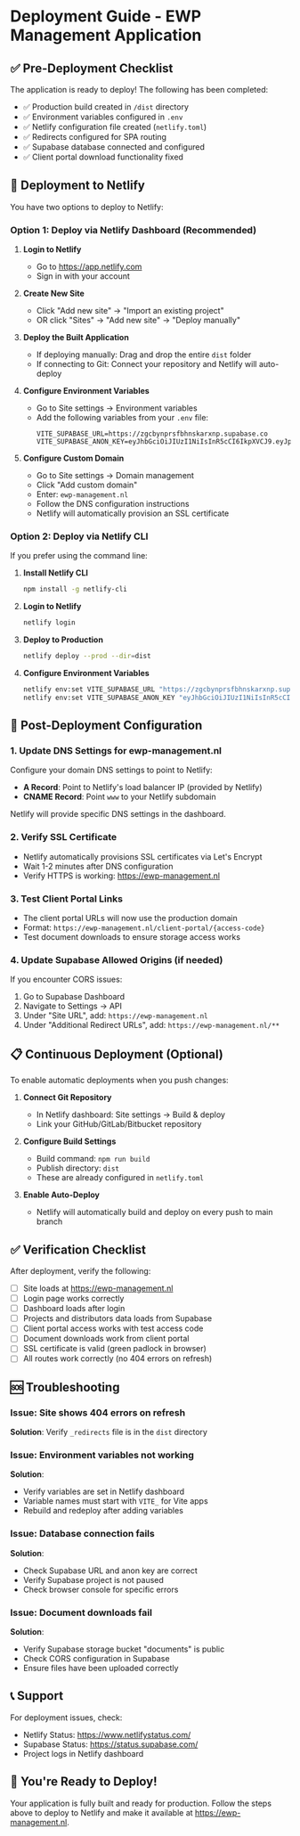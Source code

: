 # Deployment Guide - EWP Management Application

## ✅ Pre-Deployment Checklist

The application is ready to deploy! The following has been completed:

- ✅ Production build created in `/dist` directory
- ✅ Environment variables configured in `.env`
- ✅ Netlify configuration file created (`netlify.toml`)
- ✅ Redirects configured for SPA routing
- ✅ Supabase database connected and configured
- ✅ Client portal download functionality fixed

## 🚀 Deployment to Netlify

You have two options to deploy to Netlify:

### Option 1: Deploy via Netlify Dashboard (Recommended)

1. **Login to Netlify**
   - Go to https://app.netlify.com
   - Sign in with your account

2. **Create New Site**
   - Click "Add new site" → "Import an existing project"
   - OR click "Sites" → "Add new site" → "Deploy manually"

3. **Deploy the Built Application**
   - If deploying manually: Drag and drop the entire `dist` folder
   - If connecting to Git: Connect your repository and Netlify will auto-deploy

4. **Configure Environment Variables**
   - Go to Site settings → Environment variables
   - Add the following variables from your `.env` file:
     ```
     VITE_SUPABASE_URL=https://zgcbynprsfbhnskarxnp.supabase.co
     VITE_SUPABASE_ANON_KEY=eyJhbGciOiJIUzI1NiIsInR5cCI6IkpXVCJ9.eyJpc3MiOiJzdXBhYmFzZSIsInJlZiI6InpnY2J5bnByc2ZiaG5za2FyeG5wIiwicm9sZSI6ImFub24iLCJpYXQiOjE3NDc5OTAxODAsImV4cCI6MjA2MzU2NjE4MH0.qen3uxz0Tm03SBlVOG_ks61qbAmCpr5vvDcuPyoTzwI
     ```

5. **Configure Custom Domain**
   - Go to Site settings → Domain management
   - Click "Add custom domain"
   - Enter: `ewp-management.nl`
   - Follow the DNS configuration instructions
   - Netlify will automatically provision an SSL certificate

### Option 2: Deploy via Netlify CLI

If you prefer using the command line:

1. **Install Netlify CLI**
   ```bash
   npm install -g netlify-cli
   ```

2. **Login to Netlify**
   ```bash
   netlify login
   ```

3. **Deploy to Production**
   ```bash
   netlify deploy --prod --dir=dist
   ```

4. **Configure Environment Variables**
   ```bash
   netlify env:set VITE_SUPABASE_URL "https://zgcbynprsfbhnskarxnp.supabase.co"
   netlify env:set VITE_SUPABASE_ANON_KEY "eyJhbGciOiJIUzI1NiIsInR5cCI6IkpXVCJ9.eyJpc3MiOiJzdXBhYmFzZSIsInJlZiI6InpnY2J5bnByc2ZiaG5za2FyeG5wIiwicm9sZSI6ImFub24iLCJpYXQiOjE3NDc5OTAxODAsImV4cCI6MjA2MzU2NjE4MH0.qen3uxz0Tm03SBlVOG_ks61qbAmCpr5vvDcuPyoTzwI"
   ```

## 🔧 Post-Deployment Configuration

### 1. Update DNS Settings for ewp-management.nl

Configure your domain DNS settings to point to Netlify:

- **A Record**: Point to Netlify's load balancer IP (provided by Netlify)
- **CNAME Record**: Point `www` to your Netlify subdomain

Netlify will provide specific DNS settings in the dashboard.

### 2. Verify SSL Certificate

- Netlify automatically provisions SSL certificates via Let's Encrypt
- Wait 1-2 minutes after DNS configuration
- Verify HTTPS is working: https://ewp-management.nl

### 3. Test Client Portal Links

- The client portal URLs will now use the production domain
- Format: `https://ewp-management.nl/client-portal/{access-code}`
- Test document downloads to ensure storage access works

### 4. Update Supabase Allowed Origins (if needed)

If you encounter CORS issues:

1. Go to Supabase Dashboard
2. Navigate to Settings → API
3. Under "Site URL", add: `https://ewp-management.nl`
4. Under "Additional Redirect URLs", add: `https://ewp-management.nl/**`

## 📋 Continuous Deployment (Optional)

To enable automatic deployments when you push changes:

1. **Connect Git Repository**
   - In Netlify dashboard: Site settings → Build & deploy
   - Link your GitHub/GitLab/Bitbucket repository

2. **Configure Build Settings**
   - Build command: `npm run build`
   - Publish directory: `dist`
   - These are already configured in `netlify.toml`

3. **Enable Auto-Deploy**
   - Netlify will automatically build and deploy on every push to main branch

## ✅ Verification Checklist

After deployment, verify the following:

- [ ] Site loads at https://ewp-management.nl
- [ ] Login page works correctly
- [ ] Dashboard loads after login
- [ ] Projects and distributors data loads from Supabase
- [ ] Client portal access works with test access code
- [ ] Document downloads work from client portal
- [ ] SSL certificate is valid (green padlock in browser)
- [ ] All routes work correctly (no 404 errors on refresh)

## 🆘 Troubleshooting

### Issue: Site shows 404 errors on refresh
**Solution**: Verify `_redirects` file is in the `dist` directory

### Issue: Environment variables not working
**Solution**:
- Verify variables are set in Netlify dashboard
- Variable names must start with `VITE_` for Vite apps
- Rebuild and redeploy after adding variables

### Issue: Database connection fails
**Solution**:
- Check Supabase URL and anon key are correct
- Verify Supabase project is not paused
- Check browser console for specific errors

### Issue: Document downloads fail
**Solution**:
- Verify Supabase storage bucket "documents" is public
- Check CORS configuration in Supabase
- Ensure files have been uploaded correctly

## 📞 Support

For deployment issues, check:
- Netlify Status: https://www.netlifystatus.com/
- Supabase Status: https://status.supabase.com/
- Project logs in Netlify dashboard

## 🎉 You're Ready to Deploy!

Your application is fully built and ready for production. Follow the steps above to deploy to Netlify and make it available at https://ewp-management.nl.
